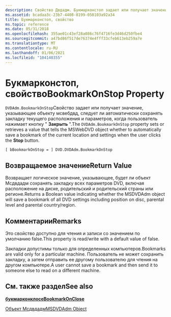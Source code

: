 ```yaml
---
description: Свойство Двдадм. Букмарконстоп задает или получает значение, указывающее объекту Мсвебдвд, следует ли автоматически сохранять закладку текущего расположения и параметров, когда пользователь нажимает кнопку "Закрыть".
ms.assetid: bcadaa3c-23b7-4408-8199-058103a92a34
title: Букмарконстоп, свойство
ms.topic: reference
ms.date: 05/31/2018
ms.openlocfilehash: 355ae01c43ef28a086c76f4716fe3d46d250fbe4
ms.sourcegitcommit: a47bd86f517de76374e4fff33cfeb613eb259a7e
ms.translationtype: MT
ms.contentlocale: ru-RU
ms.lasthandoff: 01/06/2021
ms.locfileid: "104140355"
---
```

# <a name="bookmarkonstop-property"></a><span data-ttu-id="4056f-103">Букмарконстоп, свойство</span><span class="sxs-lookup"><span data-stu-id="4056f-103">BookmarkOnStop Property</span></span>

<span data-ttu-id="4056f-104">`DVDAdm.BookmarkOnStop`Свойство задает или получает значение, указывающее объекту мсвебдвд, следует ли автоматически сохранять закладку текущего расположения и параметров, когда пользователь нажимает кнопку " **Закрыть** ".</span><span class="sxs-lookup"><span data-stu-id="4056f-104">The `DVDAdm.BookmarkOnStop` property sets or retrieves a value that tells the MSWebDVD object whether to automatically save a bookmark of the current location and settings when the user clicks the **Stop** button.</span></span>

``` syntax
[ bBookmarkOnStop = ] DVD.DVDAdm.BookmarkOnStop
```

## <a name="return-value"></a><span data-ttu-id="4056f-105">Возвращаемое значение</span><span class="sxs-lookup"><span data-stu-id="4056f-105">Return Value</span></span>

<span data-ttu-id="4056f-106">Возвращает логическое значение, указывающее, будет ли объект Мсдвдадм сохранять закладку всех параметров DVD, включая расположение на диске, родительский и родительский страны или регионе.</span><span class="sxs-lookup"><span data-stu-id="4056f-106">Returns a Boolean value indicating whether the MSDVDAdm object will save a bookmark of all DVD settings including position on disc, parental level and parental country/region.</span></span>

## <a name="remarks"></a><span data-ttu-id="4056f-107">Комментарии</span><span class="sxs-lookup"><span data-stu-id="4056f-107">Remarks</span></span>

<span data-ttu-id="4056f-108">Это свойство доступно для чтения и записи со значением по умолчанию false.</span><span class="sxs-lookup"><span data-stu-id="4056f-108">This property is read/write with a default value of false.</span></span>

<span data-ttu-id="4056f-109">Закладки допустимы только для определенных компьютеров.</span><span class="sxs-lookup"><span data-stu-id="4056f-109">Bookmarks are valid only for a particular machine.</span></span> <span data-ttu-id="4056f-110">Пользователь не может сохранить закладку, а затем отправить ее другому пользователю для чтения на другом компьютере.</span><span class="sxs-lookup"><span data-stu-id="4056f-110">A user cannot save a bookmark and then send it to someone else to read on a different machine.</span></span>

## <a name="see-also"></a><span data-ttu-id="4056f-111">См. также раздел</span><span class="sxs-lookup"><span data-stu-id="4056f-111">See also</span></span>

<dl> <dt>

[<span data-ttu-id="4056f-112">**букмарконклосе**</span><span class="sxs-lookup"><span data-stu-id="4056f-112">**BookmarkOnClose**</span></span>](bookmarkonclose-property.md)
</dt> <dt>

[<span data-ttu-id="4056f-113">Объект Мсдвдадм</span><span class="sxs-lookup"><span data-stu-id="4056f-113">MSDVDAdm Object</span></span>](msdvdadm-object.md)
</dt> </dl>

 

 



